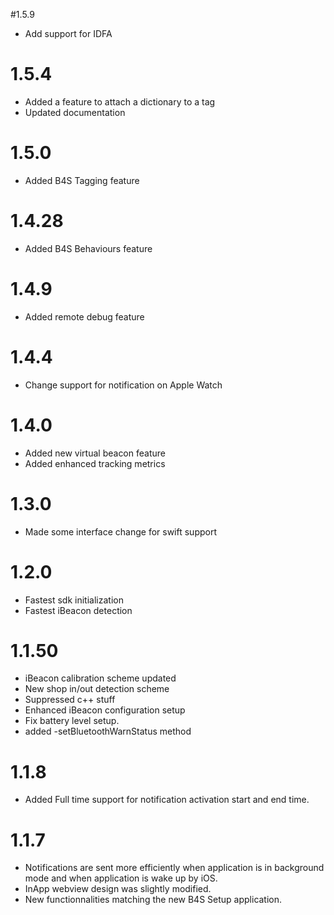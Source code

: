 #1.5.9

 * Add support for IDFA

# 1.5.4

 *  Added a feature to attach a dictionary to a tag
 * Updated documentation
 
# 1.5.0

 *  Added B4S Tagging feature

# 1.4.28

 *  Added B4S Behaviours feature

# 1.4.9

 * Added remote debug feature

# 1.4.4

 * Change support for notification on Apple Watch

# 1.4.0

 * Added new virtual beacon feature
 * Added enhanced tracking metrics

# 1.3.0

 * Made some interface change for swift support

# 1.2.0

 * Fastest sdk initialization
 * Fastest iBeacon detection

# 1.1.50

 * iBeacon calibration scheme updated
 * New shop in/out detection scheme
 * Suppressed c++ stuff
 * Enhanced iBeacon configuration setup
 * Fix battery level setup.
 * added -setBluetoothWarnStatus method

# 1.1.8

 * Added Full time support for notification activation start and end time.

# 1.1.7

 * Notifications are sent more efficiently when application is in background mode and when application is wake up by iOS.
 * InApp webview design was slightly modified.
 * New functionnalities matching the new B4S Setup application.
